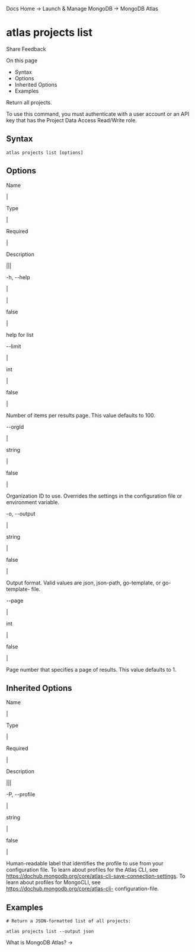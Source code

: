 Docs Home → Launch & Manage MongoDB → MongoDB Atlas

# atlas projects list

Share Feedback

On this page

  * Syntax
  * Options
  * Inherited Options
  * Examples

Return all projects.

To use this command, you must authenticate with a user account or an API key
that has the Project Data Access Read/Write role.

## Syntax

    
    
    atlas projects list [options]  
      
  
## Options

Name

|

Type

|

Required

|

Description  
  
|||  
  
-h, --help

|

|

false

|

help for list  
  
\--limit

|

int

|

false

|

Number of items per results page. This value defaults to 100.  
  
\--orgId

|

string

|

false

|

Organization ID to use. Overrides the settings in the configuration file or
environment variable.  
  
-o, --output

|

string

|

false

|

Output format. Valid values are json, json-path, go-template, or go-template-
file.  
  
\--page

|

int

|

false

|

Page number that specifies a page of results. This value defaults to 1.  
  
## Inherited Options

Name

|

Type

|

Required

|

Description  
  
|||  
  
-P, --profile

|

string

|

false

|

Human-readable label that identifies the profile to use from your
configuration file. To learn about profiles for the Atlas CLI, see
https://dochub.mongodb.org/core/atlas-cli-save-connection-settings. To learn
about profiles for MongoCLI, see https://dochub.mongodb.org/core/atlas-cli-
configuration-file.  
  
## Examples

    
    
    # Return a JSON-formatted list of all projects:  
      
    atlas projects list --output json  
  
What is MongoDB Atlas? →

